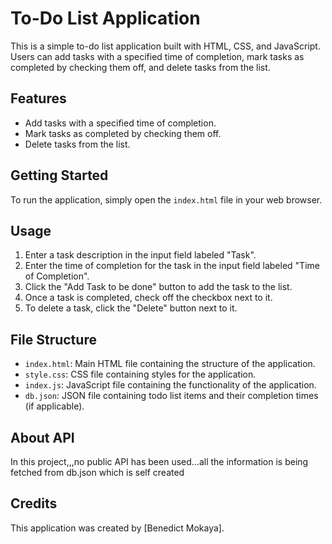 # To-Do List Application

This is a simple to-do list application built with HTML, CSS, and JavaScript. Users can add tasks with a specified time of completion, mark tasks as completed by checking them off, and delete tasks from the list.

## Features

- Add tasks with a specified time of completion.
- Mark tasks as completed by checking them off.
- Delete tasks from the list.

## Getting Started

To run the application, simply open the `index.html` file in your web browser.

## Usage

1. Enter a task description in the input field labeled "Task".
2. Enter the time of completion for the task in the input field labeled "Time of Completion".
3. Click the "Add Task to be done" button to add the task to the list.
4. Once a task is completed, check off the checkbox next to it.
5. To delete a task, click the "Delete" button next to it.

## File Structure

- `index.html`: Main HTML file containing the structure of the application.
- `style.css`: CSS file containing styles for the application.
- `index.js`: JavaScript file containing the functionality of the application.
- `db.json`: JSON file containing todo list items and their completion times (if applicable).

## About API
In this project,,,no public API has been used...all the information is being fetched from db.json  which is self created
## Credits

This application was created by [Benedict Mokaya].

